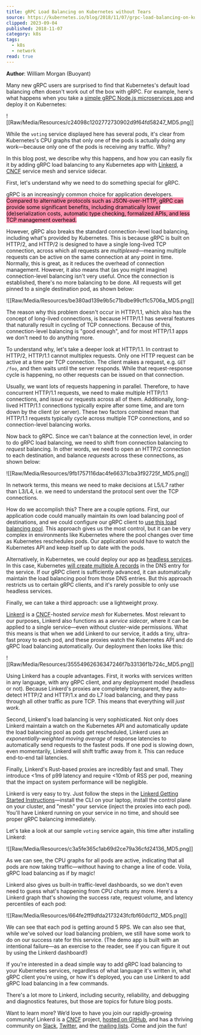 ```yaml
---
title: gRPC Load Balancing on Kubernetes without Tears
source: https://kubernetes.io/blog/2018/11/07/grpc-load-balancing-on-kubernetes-without-tears/
clipped: 2023-09-04
published: 2018-11-07
category: k8s
tags:
  - k8s
  - network
read: true
---
```


**Author**: William Morgan (Buoyant)

Many new gRPC users are surprised to find that Kubernetes's default load balancing often doesn't work out of the box with gRPC. For example, here's what happens when you take a [simple gRPC Node.js microservices app](https://github.com/sourishkrout/nodevoto) and deploy it on Kubernetes:

![[Raw/Media/Resources/c24098c1202772730902d9f64fd58247_MD5.png]]

While the `voting` service displayed here has several pods, it's clear from Kubernetes's CPU graphs that only one of the pods is actually doing any work—because only one of the pods is receiving any traffic. Why?

In this blog post, we describe why this happens, and how you can easily fix it by adding gRPC load balancing to any Kubernetes app with [Linkerd](https://linkerd.io/), a [CNCF](https://cncf.io/) service mesh and service sidecar.

First, let's understand why we need to do something special for gRPC.

gRPC is an increasingly common choice for application developers. <mark style="background: #FF5582A6;">Compared to alternative protocols such as JSON-over-HTTP, gRPC can provide some significant benefits, including dramatically lower (de)serialization costs, automatic type checking, formalized APIs, and less TCP management overhead.</mark>

However, gRPC also breaks the standard connection-level load balancing, including what's provided by Kubernetes. This is because gRPC is built on HTTP/2, and HTTP/2 is designed to have a single long-lived TCP connection, across which all requests are *multiplexed*—meaning multiple requests can be active on the same connection at any point in time. Normally, this is great, as it reduces the overhead of connection management. However, it also means that (as you might imagine) connection-level balancing isn't very useful. Once the connection is established, there's no more balancing to be done. All requests will get pinned to a single destination pod, as shown below:

![[Raw/Media/Resources/be380ad139e9b5c71bdbe99cf1c5706a_MD5.png]]

The reason why this problem doesn't occur in HTTP/1.1, which also has the concept of long-lived connections, is because HTTP/1.1 has several features that naturally result in cycling of TCP connections. Because of this, connection-level balancing is "good enough", and for most HTTP/1.1 apps we don't need to do anything more.

To understand why, let's take a deeper look at HTTP/1.1. In contrast to HTTP/2, HTTP/1.1 cannot multiplex requests. Only one HTTP request can be active at a time per TCP connection. The client makes a request, e.g. `GET /foo`, and then waits until the server responds. While that request-response cycle is happening, no other requests can be issued on that connection.

Usually, we want lots of requests happening in parallel. Therefore, to have concurrent HTTP/1.1 requests, we need to make multiple HTTP/1.1 connections, and issue our requests across all of them. Additionally, long-lived HTTP/1.1 connections typically expire after some time, and are torn down by the client (or server). These two factors combined mean that HTTP/1.1 requests typically cycle across multiple TCP connections, and so connection-level balancing works.

Now back to gRPC. Since we can't balance at the connection level, in order to do gRPC load balancing, we need to shift from connection balancing to *request* balancing. In other words, we need to open an HTTP/2 connection to each destination, and balance *requests* across these connections, as shown below:

![[Raw/Media/Resources/9fb1757116dac4fe66371cba3f92725f_MD5.png]]

In network terms, this means we need to make decisions at L5/L7 rather than L3/L4, i.e. we need to understand the protocol sent over the TCP connections.

How do we accomplish this? There are a couple options. First, our application code could manually maintain its own load balancing pool of destinations, and we could configure our gRPC client to [use this load balancing pool](https://godoc.org/google.golang.org/grpc/balancer). This approach gives us the most control, but it can be very complex in environments like Kubernetes where the pool changes over time as Kubernetes reschedules pods. Our application would have to watch the Kubernetes API and keep itself up to date with the pods.

Alternatively, in Kubernetes, we could deploy our app as [headless services](https://kubernetes.io/docs/concepts/services-networking/service/#headless-services). In this case, Kubernetes [will create multiple A records](https://kubernetes.io/docs/concepts/services-networking/service/#headless-services) in the DNS entry for the service. If our gRPC client is sufficiently advanced, it can automatically maintain the load balancing pool from those DNS entries. But this approach restricts us to certain gRPC clients, and it's rarely possible to only use headless services.

Finally, we can take a third approach: use a lightweight proxy.

[Linkerd](https://linkerd.io/) is a [CNCF](https://cncf.io/)\-hosted *service mesh* for Kubernetes. Most relevant to our purposes, Linkerd also functions as a *service sidecar*, where it can be applied to a single service—even without cluster-wide permissions. What this means is that when we add Linkerd to our service, it adds a tiny, ultra-fast proxy to each pod, and these proxies watch the Kubernetes API and do gRPC load balancing automatically. Our deployment then looks like this:

![[Raw/Media/Resources/35554962636347246f7b33136f1b724c_MD5.png]]

Using Linkerd has a couple advantages. First, it works with services written in any language, with any gRPC client, and any deployment model (headless or not). Because Linkerd's proxies are completely transparent, they auto-detect HTTP/2 and HTTP/1.x and do L7 load balancing, and they pass through all other traffic as pure TCP. This means that everything will *just work.*

Second, Linkerd's load balancing is very sophisticated. Not only does Linkerd maintain a watch on the Kubernetes API and automatically update the load balancing pool as pods get rescheduled, Linkerd uses an *exponentially-weighted moving average* of response latencies to automatically send requests to the fastest pods. If one pod is slowing down, even momentarily, Linkerd will shift traffic away from it. This can reduce end-to-end tail latencies.

Finally, Linkerd's Rust-based proxies are incredibly fast and small. They introduce <1ms of p99 latency and require <10mb of RSS per pod, meaning that the impact on system performance will be negligible.

Linkerd is very easy to try. Just follow the steps in the [Linkerd Getting Started Instructions](https://linkerd.io/2/getting-started/)—install the CLI on your laptop, install the control plane on your cluster, and "mesh" your service (inject the proxies into each pod). You'll have Linkerd running on your service in no time, and should see proper gRPC balancing immediately.

Let's take a look at our sample `voting` service again, this time after installing Linkerd:

![[Raw/Media/Resources/c3a5fe365c1ab69d2ce79a36cfd24136_MD5.png]]

As we can see, the CPU graphs for all pods are active, indicating that all pods are now taking traffic—without having to change a line of code. Voila, gRPC load balancing as if by magic!

Linkerd also gives us built-in traffic-level dashboards, so we don't even need to guess what's happening from CPU charts any more. Here's a Linkerd graph that's showing the success rate, request volume, and latency percentiles of each pod:

![[Raw/Media/Resources/664fe2ff9dfda2173243fcfbf60dcf12_MD5.png]]

We can see that each pod is getting around 5 RPS. We can also see that, while we've solved our load balancing problem, we still have some work to do on our success rate for this service. (The demo app is built with an intentional failure—as an exercise to the reader, see if you can figure it out by using the Linkerd dashboard!)

If you're interested in a dead simple way to add gRPC load balancing to your Kubernetes services, regardless of what language it's written in, what gRPC client you're using, or how it's deployed, you can use Linkerd to add gRPC load balancing in a few commands.

There's a lot more to Linkerd, including security, reliability, and debugging and diagnostics features, but those are topics for future blog posts.

Want to learn more? We’d love to have you join our rapidly-growing community! Linkerd is a [CNCF](https://cncf.io/) project, [hosted on GitHub](https://github.com/linkerd/linkerd2), and has a thriving community on [Slack](https://slack.linkerd.io/), [Twitter](https://twitter.com/linkerd), and the [mailing lists](https://lists.cncf.io/g/cncf-linkerd-users). Come and join the fun!